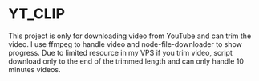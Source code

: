 # YT_CLIP

This project is only for downloading video from YouTube and can trim the video. I use ffmpeg to handle video and node-file-downloader to show progress. 
Due to limited resource in my VPS if you trim video, script download only to the end of the trimmed length and can only handle 10 minutes videos.
